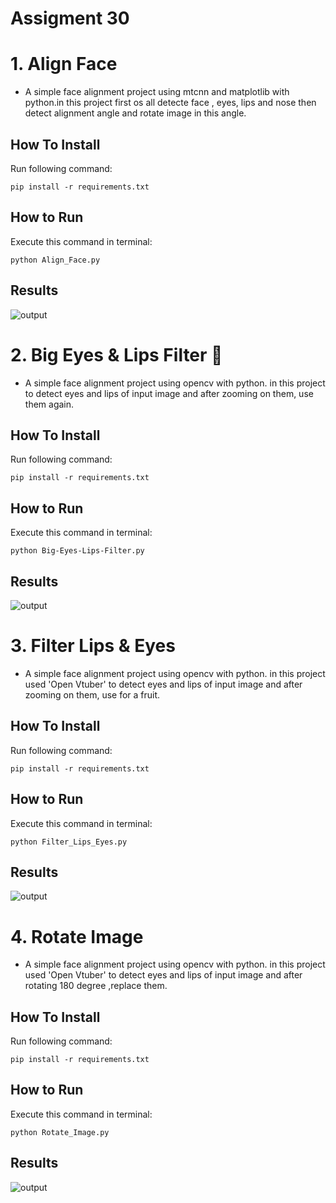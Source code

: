 # Assigment 30


# 1. Align Face
+ A simple face alignment project using mtcnn and matplotlib  with python.in this project first os all detecte face , eyes, lips and nose then detect alignment angle and rotate image in this angle.

## How To Install
Run following command:
```
pip install -r requirements.txt
```

## How to Run
Execute this command in terminal:
```
python Align_Face.py
```
## Results
![output](output\MR_Bean.jpg)


# 2. Big Eyes & Lips Filter 💋
+ A simple face alignment project using opencv with python. in this project  to detect eyes and lips of input image and after zooming on them, use them again.

## How To Install
Run following command:
```
pip install -r requirements.txt
```

## How to Run
Execute this command in terminal:
```
python Big-Eyes-Lips-Filter.py
```
## Results
![output](output\My_Pic.jpg)


# 3. Filter Lips & Eyes
+ A simple face alignment project using opencv with python. in this project used 'Open Vtuber' to detect eyes and lips of input image and after zooming on them, use for a fruit.

## How To Install
Run following command:
```
pip install -r requirements.txt
```

## How to Run
Execute this command in terminal:
```
python Filter_Lips_Eyes.py
```
## Results
![output](output\Fruit_Result.jpg)


# 4. Rotate Image
+ A simple face alignment project using opencv with python. in this project used 'Open Vtuber' to detect eyes and lips of input image and after rotating 180 degree ,replace them.

## How To Install
Run following command:
```
pip install -r requirements.txt
```

## How to Run
Execute this command in terminal:
```
python Rotate_Image.py
```
## Results
![output](output\Rotate_Image.jpg)